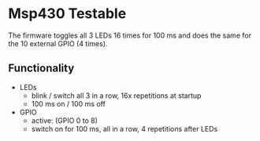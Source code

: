 # Msp430 Testable

The firmware toggles all 3 LEDs 16 times for 100 ms and does the same for the 10 external GPIO (4 times).

## Functionality

- LEDs
    - blink / switch all 3 in a row, 16x repetitions at startup
    - 100 ms on / 100 ms off
- GPIO
    - active: (GPIO 0 to 8)
    - switch on for 100 ms, all in a row, 4 repetitions after LEDs
